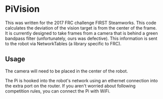 # PiVision

This was written for the 2017 FRC challenge FIRST Steamworks. This code calculates the deviation of the vision target is from the center of the frame. It is currently designed to take frames from a camera that is behind a green bandpass filter (unfortunately, ours was defective).   This information is sent to the robot via NetworkTables (a library specific to FRC).

## Usage

The camera will need to be placed in the center of the robot. 

The Pi is hooked into the robot's network using an ethernet connection into the extra port on the router. If you aren't worried about following competition rules, you can connect the Pi with WiFi. 

